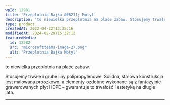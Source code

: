 ```yaml
---
wpId: 12981
title: 'Przeplotnia Bajka &#8211; Motyl'
description: 'to niewielka przeplotnia na place zabaw. Stosujemy trwałe i grube liny polipropylenowe. Solidna, stalowa konstrukcja jest malowana proszkowo, a elementy ozdobne wykonane są z fantazyjnie grawerowanych płyt HDPE – gwarantuje to trwałość i estetykę na długie lata.'
type: product
createdAt: 2022-04-22T13:35:16
modifiedAt: 2024-02-29T15:32:12
featuredMedia:
  id: 12982
  src: "microsoftteams-image-27.png"
  alt: "Przeplotnia Bajka Motyl"
---
```



to niewielka przeplotnia na place zabaw.

Stosujemy trwałe i grube liny polipropylenowe. Solidna, stalowa konstrukcja jest malowana proszkowo, a elementy ozdobne wykonane są z fantazyjnie grawerowanych płyt HDPE – gwarantuje to trwałość i estetykę na długie lata.

* * *